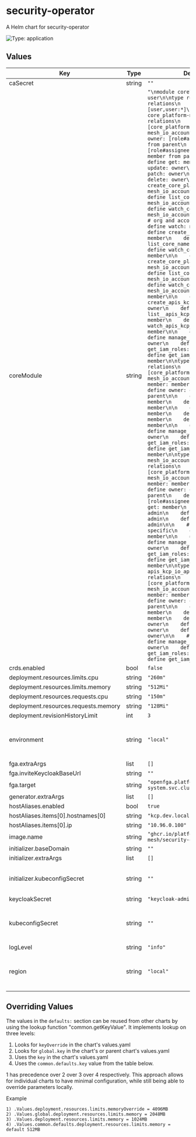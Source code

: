 # security-operator

A Helm chart for security-operator

![Type: application](https://img.shields.io/badge/Type-application-informational?style=flat-square)
## Values
| Key | Type | Default | Description |
|-----|------|---------|-------------|
| caSecret | string | `""` |  |
| coreModule | string | `"\nmodule core\n\ntype user\n\ntype role\n  relations\n    define assignee: [user,user:*]\n\ntype core_platform-mesh_io_account\n  relations\n    define parent: [core_platform-mesh_io_account]\n\n    define owner: [role#assignee] or owner from parent\n    define member: [role#assignee] or owner or member from parent\n\n    define get: member\n    define update: owner\n    define patch: owner\n    define delete: owner\n\n    define create_core_platform-mesh_io_accounts: owner\n    define list_core_platform-mesh_io_accounts: member\n    define watch_core_platform-mesh_io_accounts: member\n\n    # org and account specific\n    define watch: member\n\n    define create_core_namespaces: member\n    define list_core_namespaces: member\n    define watch_core_namespaces: member\n\n    define create_core_platform-mesh_io_accountinfos: member\n    define list_core_platform-mesh_io_accountinfos: member\n    define watch_core_platform-mesh_io_accountinfos: member\n\n    define create_apis_kcp_io_apibindings: owner\n    define list__apis_kcp_io_apibindings: member\n    define watch_apis_kcp_io_apibindings: member\n\n    # IAM specific\n    define manage_iam_roles: owner\n    define get_iam_roles: member\n    define get_iam_users: member\n\ntype core_namespace\n  relations\n    define parent: [core_platform-mesh_io_account]\n\n    define member: member from parent\n    define owner: owner from parent\n\n    define get: member\n    define watch: member\n\n    define update: member\n    define patch: member\n    define delete: member\n\n    # IAM specific\n    define manage_iam_roles: owner\n    define get_iam_roles: member\n    define get_iam_users: member\n\ntype core_platform-mesh_io_accountinfo\n  relations\n    define parent: [core_platform-mesh_io_account]\n\n    define member: member from parent\n    define owner: owner from parent\n    define admin: [role#assignee]\n\n    define get: member\n    define update: admin\n    define patch: admin\n    define delete: admin\n\n    # org and account specific\n    define watch: member\n\n    # IAM specific\n    define manage_iam_roles: owner\n    define get_iam_roles: member\n    define get_iam_users: member\n\ntype apis_kcp_io_apibinding\n  relations\n    define parent: [core_platform-mesh_io_account]\n\n    define member: member from parent\n    define owner: owner from parent\n\n    define get: member\n    define watch: member\n    define update: owner\n    define patch: owner\n    define delete: owner\n\n    # IAM specific\n    define manage_iam_roles: owner\n    define get_iam_roles: member\n    define get_iam_users: member"` |  |
| crds.enabled | bool | `false` |  |
| deployment.resources.limits.cpu | string | `"260m"` |  |
| deployment.resources.limits.memory | string | `"512Mi"` |  |
| deployment.resources.requests.cpu | string | `"150m"` |  |
| deployment.resources.requests.memory | string | `"128Mi"` |  |
| deployment.revisionHistoryLimit | int | `3` |  |
| environment | string | `"local"` | environment indicator, used for logging and observability |
| fga.extraArgs | list | `[]` |  |
| fga.inviteKeycloakBaseUrl | string | `""` |  |
| fga.target | string | `"openfga.platform-mesh-system.svc.cluster.local:8081"` |  |
| generator.extraArgs | list | `[]` |  |
| hostAliases.enabled | bool | `true` |  |
| hostAliases.items[0].hostnames[0] | string | `"kcp.dev.local"` |  |
| hostAliases.items[0].ip | string | `"10.96.0.100"` |  |
| image.name | string | `"ghcr.io/platform-mesh/security-operator"` |  |
| initializer.baseDomain | string | `""` |  |
| initializer.extraArgs | list | `[]` |  |
| initializer.kubeconfigSecret | string | `""` | The kubeconfig secret for the initializer |
| keycloakSecret | string | `"keycloak-admin"` |  |
| kubeconfigSecret | string | `""` | The kubeconfig secret for operator and generator |
| logLevel | string | `"info"` |  |
| region | string | `"local"` | region indicator, used for logging and observability |

## Overriding Values

The values in the `defaults:` section can be reused from other charts by using the lookup function "common.getKeyValue". It implements lookup on three levels:

1. Looks for `keyOverride` in the chart's values.yaml
2. Looks for `global.key` in the chart's or parent chart's values.yaml
3. Uses the `key` in the chart's values.yaml
4. Uses the `common.defaults.key` value from the table below.

1 has precedence over 2 over 3 over 4 respectively. This approach allows for individual charts to have minimal configuration, while still being able to override parameters locally.

Example
```
1) .Values.deployment.resources.limits.memoryOverride = 4096MB
2) .Values.global.deployment.resources.limits.memory = 2048MB
3) .Values.deployment.resources.limits.memory = 1024MB
4) .Values.common.defaults.deployment.resources.limits.memory = default 512MB
```

